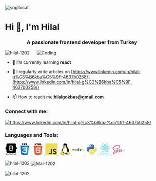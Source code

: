 ![yogitocat](https://user-images.githubusercontent.com/118962463/219947957-000e3f50-87ab-4fbb-98e0-d307ac80c583.png)


<h1 align:"center">Hi 👋, I'm Hilal</h1>
<h3 align="center">A passionate frontend developer from Turkey</h3>
<img align="right" alt="Coding" width="400" src="https://user-images.githubusercontent.com/19292210/88347096-c067a980-ccfe-11ea-8a06-bdaf552fee06.gif">

<p align="left"> <img src="https://komarev.com/ghpvc/?username=hilal-1202&label=Profile%20views&color=0e75b6&style=flat" alt="hilal-1202" /> </p>

- 🌱 I’m currently learning **react**

- 📝 I regularly write articles on [https://www.linkedin.com/in/hilal-g%C3%B6kba%C5%9F-4637b0258/](https://www.linkedin.com/in/hilal-g%C3%B6kba%C5%9F-4637b0258/)

- 📫 How to reach me **hilalgokbas@gmail.com**

<h3 align="left">Connect with me:</h3>
<p align="left">
<a href="https://linkedin.com/in/https://www.linkedin.com/in/hilal-g%c3%b6kba%c5%9f-4637b0258/" target="blank"><img align="center" src="https://raw.githubusercontent.com/rahuldkjain/github-profile-readme-generator/master/src/images/icons/Social/linked-in-alt.svg" alt="https://www.linkedin.com/in/hilal-g%c3%b6kba%c5%9f-4637b0258/" height="30" width="40" /></a>
</p>

<h3 align="left">Languages and Tools:</h3>
<p align="left"> <a href="https://getbootstrap.com" target="_blank" rel="noreferrer"> <img src="https://raw.githubusercontent.com/devicons/devicon/master/icons/bootstrap/bootstrap-plain-wordmark.svg" alt="bootstrap" width="40" height="40"/> </a> <a href="https://www.w3schools.com/css/" target="_blank" rel="noreferrer"> <img src="https://raw.githubusercontent.com/devicons/devicon/master/icons/css3/css3-original-wordmark.svg" alt="css3" width="40" height="40"/> </a> <a href="https://www.w3.org/html/" target="_blank" rel="noreferrer"> <img src="https://raw.githubusercontent.com/devicons/devicon/master/icons/html5/html5-original-wordmark.svg" alt="html5" width="40" height="40"/> </a> <a href="https://developer.mozilla.org/en-US/docs/Web/JavaScript" target="_blank" rel="noreferrer"> <img src="https://raw.githubusercontent.com/devicons/devicon/master/icons/javascript/javascript-original.svg" alt="javascript" width="40" height="40"/> </a> <a href="https://www.linux.org/" target="_blank" rel="noreferrer"> <img src="https://raw.githubusercontent.com/devicons/devicon/master/icons/linux/linux-original.svg" alt="linux" width="40" height="40"/> </a> <a href="https://nodejs.org" target="_blank" rel="noreferrer"> <img src="https://raw.githubusercontent.com/devicons/devicon/master/icons/nodejs/nodejs-original-wordmark.svg" alt="nodejs" width="40" height="40"/> </a> <a href="https://www.python.org" target="_blank" rel="noreferrer"> <img src="https://raw.githubusercontent.com/devicons/devicon/master/icons/python/python-original.svg" alt="python" width="40" height="40"/> </a> <a href="https://reactjs.org/" target="_blank" rel="noreferrer"> <img src="https://raw.githubusercontent.com/devicons/devicon/master/icons/react/react-original-wordmark.svg" alt="react" width="40" height="40"/> </a> <a href="https://sass-lang.com" target="_blank" rel="noreferrer"> <img src="https://raw.githubusercontent.com/devicons/devicon/master/icons/sass/sass-original.svg" alt="sass" width="40" height="40"/> </a> </p>

<p><img align="left" src="https://github-readme-stats.vercel.app/api/top-langs?username=hilal-1202&show_icons=true&locale=en&layout=compact" alt="hilal-1202" /></p>

<p>&nbsp;<img align="center" src="https://github-readme-stats.vercel.app/api?username=hilal-1202&show_icons=true&locale=en" alt="hilal-1202" /></p>

<p><img align="center" src="https://github-readme-streak-stats.herokuapp.com/?user=hilal-1202&" alt="hilal-1202" /></p>



